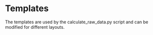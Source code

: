Templates
=========

The templates are used by the calculate\_raw\_data.py script and can be modified for different layouts.
